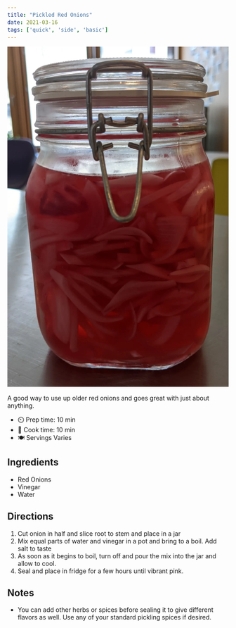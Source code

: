 ```yaml
---
title: "Pickled Red Onions"
date: 2021-03-16
tags: ['quick', 'side', 'basic']
---
```

![Pickled Red Onions in  a Jar](/recipes/pix/pickled-onions.webp)

A good way to use up older red onions and goes great with just about anything.

- ⏲️ Prep time: 10 min
- 🍳 Cook time: 10 min
- 🍽️ Servings Varies

## Ingredients

- Red Onions
- Vinegar
- Water

## Directions

1. Cut onion in half and slice root to stem and place in a jar
2. Mix equal parts of water and vinegar in a pot and bring to a boil. Add salt to taste
3. As soon as it begins to boil, turn off and pour the mix into the jar and allow to cool.
4. Seal and place in fridge for a few hours until vibrant pink.

## Notes
- You can add other herbs or spices before sealing it to give different flavors as well. Use any of your standard pickling spices if desired.
